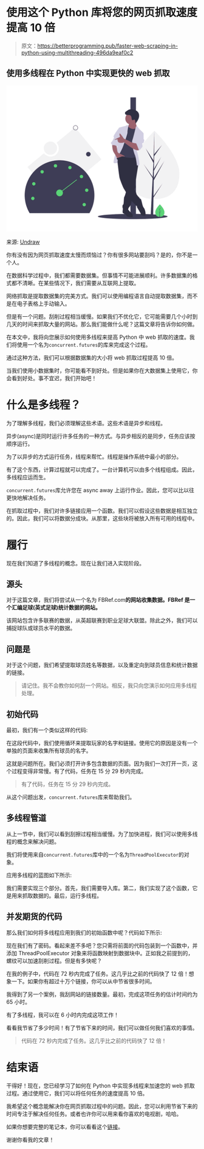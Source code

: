# 使用这个 Python 库将您的网页抓取速度提高 10 倍

> 原文：<https://betterprogramming.pub/faster-web-scraping-in-python-using-multithreading-496da9eaf0c2>

## 使用多线程在 Python 中实现更快的 web 抓取

![](img/9b6d4b4b43b6a6580876888be55f79d6.png)

来源: [Undraw](https://undraw.co/search)

你有没有因为网页抓取速度太慢而烦恼过？你有很多网站要刮吗？是的，你不是一个人。

在数据科学过程中，我们都需要数据集。但事情不可能进展顺利。许多数据集的格式都不清晰。在某些情况下，我们需要从互联网上提取。

网络抓取是提取数据集的完美方式。我们可以使用编程语言自动提取数据集，而不是在电子表格上手动输入。

但是有一个问题。刮削过程相当缓慢。如果我们不优化它，它可能需要几个小时到几天的时间来抓取大量的网站。那么我们能做什么呢？这篇文章将告诉你如何做。

在本文中，我将向您展示如何使用多线程来提高 Python 中 web 抓取的速度。我们将使用一个名为`concurrent.futures`的库来完成这个过程。

通过这种方法，我们可以根据数据集的大小将 web 抓取过程提高 10 倍。

当我们使用小数据集时，你可能看不到好处。但是如果你在大数据集上使用它，你会看到好处。事不宜迟，我们开始吧！

# 什么是多线程？

为了理解多线程，我们必须理解这些术语。这些术语是异步和线程。

异步(async)是同时运行许多任务的一种方式。与异步相反的是同步，任务应该按顺序运行。

为了以异步的方式运行任务，线程来帮忙。线程是操作系统中最小的部分。

有了这个东西，计算过程就可以完成了。一台计算机可以由多个线程组成。因此，多线程应运而生。

`concurrent.futures`库允许您在 async away 上运行作业。因此，您可以比以往更快地解决任务。

在抓取过程中，我们对许多链接应用一个函数。我们可以假设这些数据是相互独立的。因此，我们可以将数据分成块。从那里，这些块将被放入所有可用的线程中。

# 履行

现在我们知道了多线程的概念。现在让我们进入实现阶段。

## 源头

对于这篇文章，我们将尝试从一个名为 FBRef.com**的网站收集数据。FBRef 是一个汇编足球(英式足球)统计数据的网站。**

该网站包含许多联赛的数据，从英超联赛到职业足球大联盟。除此之外，我们可以捕捉球队或球员水平的数据。

## 问题是

对于这个问题，我们希望提取球员姓名等数据，以及重定向到球员信息和统计数据的链接。

> 请记住。我不会教你如何刮一个网站。相反，我只向您演示如何应用多线程处理。

## 初始代码

最初，我们有一个类似这样的代码:

在这段代码中，我们使用循环来提取玩家的名字和链接。使用它的原因是没有一个单独的页面来收集所有球员的名字。

这就是问题所在。我们必须打开许多包含数据的页面。因为我们一次打开一页，这个过程变得非常慢。有了代码，任务在 15 分 29 秒内完成。

> 有了代码，任务在 15 分 29 秒内完成。

从这个问题出发，`concurrent.futures`库来帮助我们。

## 多线程管道

从上一节中，我们可以看到刮擦过程相当缓慢。为了加快进程，我们可以使用多线程的概念来解决问题。

我们将使用来自`concurrent.futures`库中的一个名为`ThreadPoolExecutor`的对象。

应用多线程的蓝图如下所示:

我们需要实现三个部分。首先，我们需要导入库。第二，我们实现了这个函数，它是用来抓取数据的。最后，运行多线程。

## 并发期货的代码

那么我们如何将多线程应用到我们的初始函数中呢？代码如下所示:

现在我们有了密码。看起来差不多吧？您只需将前面的代码包装到一个函数中，并添加 ThreadPoolExecutor 对象来将函数映射到数据块中。正如我之前提到的，螺纹可以加速刮削过程。但是有多快呢？

在我的例子中，代码在 72 秒内完成了任务。这几乎比之前的代码快了 12 倍！想象一下。如果你有超过十万个链接，你可以从中节省很多时间。

我得到了另一个案例，我刮网站的链接数量。最初，完成这项任务的估计时间约为 65 小时。

有了多线程，我可以在 6 小时内完成这项工作！

看看我节省了多少时间！有了节省下来的时间，我们可以做任何我们喜欢的事情。

> 代码在 72 秒内完成了任务。这几乎比之前的代码快了 12 倍！

# 结束语

干得好！现在，您已经学习了如何在 Python 中实现多线程来加速您的 web 抓取过程。通过使用它，我们可以将任何任务的速度提高 10 倍。

我希望这个概念能解决你在网页抓取过程中的问题。因此，您可以利用节省下来的时间专注于解决任何任务。或者也许你可以用来看你喜欢的电视剧，哈哈。

如果你想要完整的笔记本，你可以看看这个[链接](https://jovian.ai/khalidmeister/multithreading-fbref)。

谢谢你看我的文章！